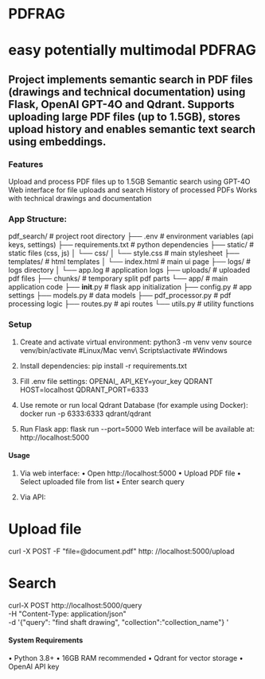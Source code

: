 # PDFRAG
# easy potentially multimodal PDFRAG

## Project implements semantic search in PDF files (drawings and technical documentation) using Flask, OpenAI GPT-4O and Qdrant. Supports uploading large PDF files (up to 1.5GB), stores upload history and enables semantic text search using embeddings.

### Features
Upload and process PDF files up to 1.5GB
Semantic search using GPT-4O
Web interface for file uploads and search
History of processed PDFs
Works with technical drawings and documentation

### App Structure:
pdf_search/                  # project root directory
├── .env                     # environment variables (api keys, settings)
├── requirements.txt         # python dependencies
├── static/                  # static files (css, js)
│   └── css/
│       └── style.css        # main stylesheet
├── templates/               # html templates
│   └── index.html           # main ui page
├── logs/                    # logs directory
│   └── app.log             # application logs
├── uploads/                 # uploaded pdf files
├── chunks/                  # temporary split pdf parts
└── app/                     # main application code
    ├── __init__.py         # flask app initialization
    ├── config.py           # app settings
    ├── models.py           # data models
    ├── pdf_processor.py    # pdf processing logic
    ├── routes.py           # api routes
    └── utils.py            # utility functions


### Setup
1. Create and activate virtual environment:
python3 -m venv venv source venv/bin/activate #Linux/Mac
venv\ Scripts\activate #Windows

2. Install dependencies:
pip install -r requirements.txt

3. Fill .env file settings:
OPENAI_ API_KEY=your_key
QDRANT HOST=localhost
QDRANT_PORT=6333

4. Use remote or run local Qdrant Database (for example using Docker):
docker run -p 6333:6333 qdrant/qdrant

5. Run Flask app:
flask run --port=5000
Web interface will be available at: http://localhost:5000    

#### Usage
1. Via web interface:
• Open http://localhost:5000
• Upload PDF file
• Select uploaded file from list
• Enter search query

2. Via API:
# Upload file
curl -X POST -F "file=@document.pdf" http: //localhost:5000/upload

# Search
curl-X POST http://localhost:5000/query \
-H "Content-Type: application/json" \
-d '{"query": "find shaft drawing", "collection":"collection_name"} '

#### System Requirements
• Python 3.8+
• 16GB RAM recommended
• Qdrant for vector storage
• OpenAl API key
